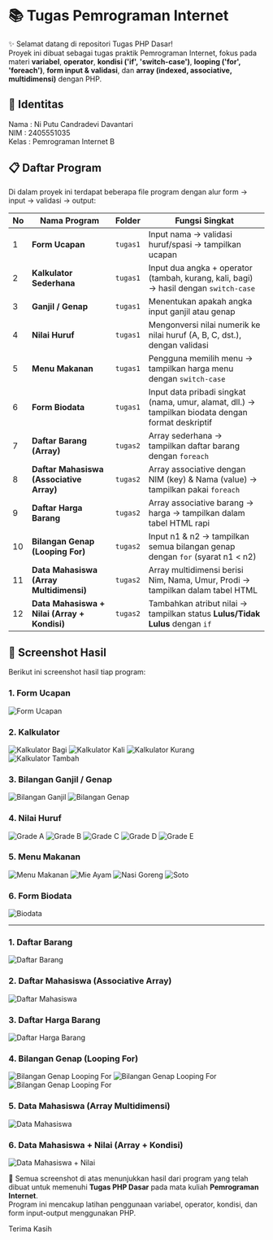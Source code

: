 # 📚 Tugas Pemrograman Internet

✨ Selamat datang di repositori Tugas PHP Dasar!  
Proyek ini dibuat sebagai tugas praktik Pemrograman Internet, fokus pada materi **variabel**, **operator**, **kondisi ('if', 'switch-case')**, **looping ('for', 'foreach')**, **form input & validasi**, dan **array (indexed, associative, multidimensi)** dengan PHP.

## 👤 Identitas
Nama   : Ni Putu Candradevi Davantari <br>
NIM    : 2405551035 <br>
Kelas  : Pemrograman Internet B <br>

## 📋 Daftar Program

Di dalam proyek ini terdapat beberapa file program dengan alur form → input → validasi → output:

| No | Nama Program | Folder | Fungsi Singkat |
|----|--------------|--------|----------------|
| 1  | **Form Ucapan** | `tugas1` | Input nama → validasi huruf/spasi → tampilkan ucapan |
| 2  | **Kalkulator Sederhana** | `tugas1` | Input dua angka + operator (tambah, kurang, kali, bagi) → hasil dengan `switch-case` |
| 3  | **Ganjil / Genap** | `tugas1` | Menentukan apakah angka input ganjil atau genap |
| 4  | **Nilai Huruf** | `tugas1` | Mengonversi nilai numerik ke nilai huruf (A, B, C, dst.), dengan validasi |
| 5  | **Menu Makanan** | `tugas1` | Pengguna memilih menu → tampilkan harga menu dengan `switch-case` |
| 6  | **Form Biodata** | `tugas1` | Input data pribadi singkat (nama, umur, alamat, dll.) → tampilkan biodata dengan format deskriptif |
| 7  | **Daftar Barang (Array)** | `tugas2` | Array sederhana → tampilkan daftar barang dengan `foreach` |
| 8  | **Daftar Mahasiswa (Associative Array)** | `tugas2` | Array associative dengan NIM (key) & Nama (value) → tampilkan pakai `foreach` |
| 9  | **Daftar Harga Barang** | `tugas2` | Array associative barang → harga → tampilkan dalam tabel HTML rapi |
| 10 | **Bilangan Genap (Looping For)** | `tugas2` | Input n1 & n2 → tampilkan semua bilangan genap dengan `for` (syarat n1 < n2) |
| 11 | **Data Mahasiswa (Array Multidimensi)** | `tugas2` | Array multidimensi berisi Nim, Nama, Umur, Prodi → tampilkan dalam tabel HTML |
| 12 | **Data Mahasiswa + Nilai (Array + Kondisi)** | `tugas2` | Tambahkan atribut nilai → tampilkan status **Lulus/Tidak Lulus** dengan `if` |

## 📸 Screenshot Hasil

Berikut ini screenshot hasil tiap program:
### 1. Form Ucapan  
![Form Ucapan](gambar/form-ucapan.png)

### 2. Kalkulator
![Kalkulator Bagi](gambar/kalkulator-bagi.png)
![Kalkulator Kali](gambar/kalkulator-kali.png)
![Kalkulator Kurang](gambar/kalkulator-kurang.png)
![Kalkulator Tambah](gambar/kalkulator-tambah.png)

### 3. Bilangan Ganjil / Genap
![Bilangan Ganjil](gambar/ganjil.png)
![Bilangan Genap](gambar/genap.png)

### 4. Nilai Huruf
![Grade A](gambar/gradeA.png)
![Grade B](gambar/gradeB.png)
![Grade C](gambar/gradeC.png)
![Grade D](gambar/gradeD.png)
![Grade E](gambar/gradeE.png)

### 5. Menu Makanan
![Menu Makanan](gambar/menu-makanan.png)
![Mie Ayam](gambar/mie-ayam.png)
![Nasi Goreng](gambar/nasi-goreng.png)
![Soto](gambar/soto.png)

### 6. Form Biodata
![Biodata](gambar/biodata.png)

---

### 1. Daftar Barang
![Daftar Barang](gambar/daftar-barang.png)

### 2. Daftar Mahasiswa (Associative Array)
![Daftar Mahasiswa](gambar/daftar-mahasiswa.png)

### 3. Daftar Harga Barang
![Daftar Harga Barang](gambar/daftar-harga-barang.png)

### 4. Bilangan Genap (Looping For)
![Bilangan Genap Looping For](gambar/tampil-genap.png)
![Bilangan Genap Looping For](gambar/tampil-bilangan-genap.png)
![Bilangan Genap Looping For](gambar/validasi-genap.png)

### 5. Data Mahasiswa (Array Multidimensi)
![Data Mahasiswa](gambar/data-mahasiswa.png)

### 6. Data Mahasiswa + Nilai (Array + Kondisi)
![Data Mahasiswa + Nilai](gambar/data-mahasiswa-lulus.png)

📌 Semua screenshot di atas menunjukkan hasil dari program yang telah dibuat untuk memenuhi **Tugas PHP Dasar** pada mata kuliah **Pemrograman Internet**.  
Program ini mencakup latihan penggunaan variabel, operator, kondisi, dan form input-output menggunakan PHP.

Terima Kasih


